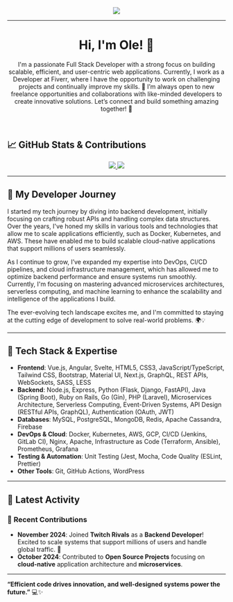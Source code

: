 
<div align="center">
  <a href="https://github.com/max1mde/fancy-readme-stats" target="_blank">
      <img src="https://fancy-readme-stats.vercel.app/api?username=oleeeedev&title=ole&theme=city&dark_bg=3&hide_border=false&height=210&description=%20&footer=Frontend%20Enthusiast%20✨&include_all_commits=true&update=2">
  </a>
</div>

---

<h1 align="center">Hi, I'm Ole! 👋</h1>

<p align="center">
  I'm a passionate Full Stack Developer with a strong focus on building scalable, efficient, and user-centric web applications. Currently, I work as a Developer at Fiverr, where I have the opportunity to work on challenging projects and continually improve my skills. 🚀 I’m always open to new freelance opportunities and collaborations with like-minded developers to create innovative solutions. Let’s connect and build something amazing together! 🌟
</p>

<br>

## 📈 GitHub Stats & Contributions

<div align="center">
  <a href="https://github.com/oleeeedev" target="_blank">
      <img src="https://github-readme-stats.vercel.app/api?username=oleeeedev&count_private=true&show_icons=true&hide_title=true&hide=prs&theme=city&hide_border=true&card_width=400">
  </a>
  <a href="https://github.com/oleeeedev" target="_blank">
      <img src="https://github-readme-stats.vercel.app/api/top-langs/?username=oleeeedev&layout=compact&theme=city&hide_border=true&langs_count=6&card_width=400">
  </a>
</div>

---

## 🌱 My Developer Journey

I started my tech journey by diving into backend development, initially focusing on crafting robust APIs and handling complex data structures. Over the years, I've honed my skills in various tools and technologies that allow me to scale applications efficiently, such as Docker, Kubernetes, and AWS. These have enabled me to build scalable cloud-native applications that support millions of users seamlessly.

As I continue to grow, I’ve expanded my expertise into DevOps, CI/CD pipelines, and cloud infrastructure management, which has allowed me to optimize backend performance and ensure systems run smoothly. Currently, I'm focusing on mastering advanced microservices architectures, serverless computing, and machine learning to enhance the scalability and intelligence of the applications I build.

The ever-evolving tech landscape excites me, and I'm committed to staying at the cutting edge of development to solve real-world problems. 🌍💡

---

## 🚀 Tech Stack & Expertise

- **Frontend**: Vue.js, Angular, Svelte, HTML5, CSS3, JavaScript/TypeScript, Tailwind CSS, Bootstrap, Material UI, Next.js, GraphQL, REST APIs, WebSockets, SASS, LESS
- **Backend**: Node.js, Express, Python (Flask, Django, FastAPI), Java (Spring Boot), Ruby on Rails, Go (Gin), PHP (Laravel), Microservices Architecture, Serverless Computing, Event-Driven Systems, API Design (RESTful APIs, GraphQL), Authentication (OAuth, JWT)
- **Databases**: MySQL, PostgreSQL, MongoDB, Redis, Apache Cassandra, Firebase 
- **DevOps & Cloud**: Docker, Kubernetes, AWS, GCP, CI/CD (Jenkins, GitLab CI), Nginx, Apache, Infrastructure as Code (Terraform, Ansible), Prometheus, Grafana
- **Testing & Automation**: Unit Testing (Jest, Mocha, Code Quality (ESLint, Prettier)
- **Other Tools**: Git, GitHub Actions, WordPress
---

## 📅 Latest Activity

### 📝 **Recent Contributions**
- **November 2024**: Joined **Twitch Rivals** as a **Backend Developer**! Excited to scale systems that support millions of users and handle global traffic. 🚀
- **October 2024**: Contributed to **Open Source Projects** focusing on **cloud-native** application architecture and **microservices**.

---

**“Efficient code drives innovation, and well-designed systems power the future.”** 💻✨
